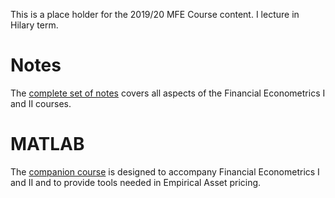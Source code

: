 <!--
.. title: MFE Teaching Resources
.. hidetitle: True
.. slug: mfe
.. date: 2019-09-02 11:27:16 UTC+01:00
.. tags: 
.. category: 
.. link: 
.. description: 
.. type: text
.. jumbotron_color: #ffcc00
.. jumbotron: MFE Financial Econometrics
.. jumbotron_text: Slides, problem sets and assignment for the core Financial Econometrics Course
-->

This is a place holder for the 2019/20 MFE Course content. I lecture in Hilary term.

# Notes

The [complete set of notes](/teaching/mfe/notes/) covers all aspects of the Financial Econometrics I and II courses. 

# MATLAB

The [companion course](/teaching/matlab/mfe-matlab/) is designed to accompany Financial Econometrics I and II and
to provide tools needed in Empirical Asset pricing.  